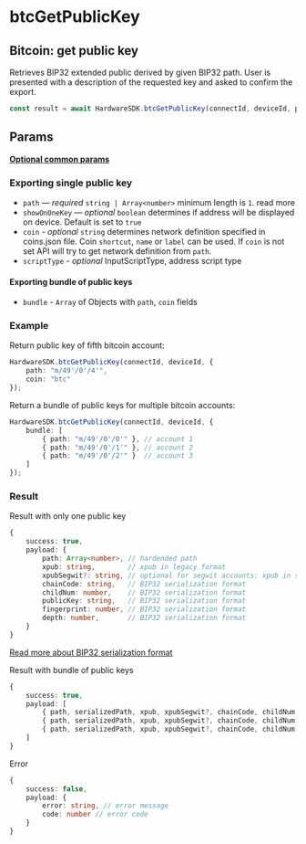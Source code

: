 # btcGetPublicKey

## Bitcoin: get public key

Retrieves BIP32 extended public derived by given BIP32 path. User is presented with a description of the requested key and asked to confirm the export.

```typescript
const result = await HardwareSDK.btcGetPublicKey(connectId, deviceId, params);
```

## Params

[**Optional common params**](../common-params.md)

### Exporting single public key

* `path` — _required_ `string | Array<number>` minimum length is `1`. read more
* `showOnOneKey` — _optional_ `boolean` determines if address will be displayed on device. Default is set to `true`
* `coin` - _optional_ `string` determines network definition specified in coins.json file. Coin `shortcut`, `name` or `label` can be used. If `coin` is not set API will try to get network definition from `path`.
* `scriptType` - _optional_ InputScriptType, address script type

#### Exporting bundle of public keys

* `bundle` - `Array` of Objects with `path`, `coin` fields

### Example

Return public key of fifth bitcoin account:

```typescript
HardwareSDK.btcGetPublicKey(connectId, deviceId, {
    path: "m/49'/0'/4'",
    coin: "btc"
});
```

Return a bundle of public keys for multiple bitcoin accounts:

```typescript
HardwareSDK.btcGetPublicKey(connectId, deviceId, {
    bundle: [
        { path: "m/49'/0'/0'" }, // account 1
        { path: "m/49'/0'/1'" }, // account 2
        { path: "m/49'/0'/2'" }  // account 3
    ]
});
```

### Result

Result with only one public key

```typescript
{
    success: true,
    payload: {
        path: Array<number>, // hardended path
        xpub: string,        // xpub in legacy format
        xpubSegwit?: string, // optional for segwit accounts: xpub in segwit format
        chainCode: string,   // BIP32 serialization format
        childNum: number,    // BIP32 serialization format
        publicKey: string,   // BIP32 serialization format
        fingerprint: number, // BIP32 serialization format
        depth: number,       // BIP32 serialization format
    }
}
```

[Read more about BIP32 serialization format](https://github.com/bitcoin/bips/blob/master/bip-0032.mediawiki#Serialization\_format)

Result with bundle of public keys

```typescript
{
    success: true,
    payload: [
        { path, serializedPath, xpub, xpubSegwit?, chainCode, childNum, publicKey, fingerprint, depth }, // account 1
        { path, serializedPath, xpub, xpubSegwit?, chainCode, childNum, publicKey, fingerprint, depth }, // account 2
        { path, serializedPath, xpub, xpubSegwit?, chainCode, childNum, publicKey, fingerprint, depth }  // account 3
    ]
}
```

Error

```typescript
{
    success: false,
    payload: {
        error: string, // error message
        code: number // error code
    }
}
```
